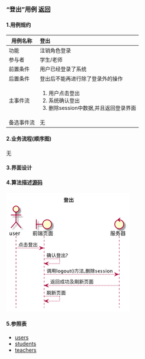 ### “登出”用例 [返回](././README.md)

#### 1.用例规约

|用例名称|登出|
|-------|:-------------|
|功能|注销角色登录|
|参与者|学生/老师|
|前置条件|用户已经登录了系统|
|后置条件|登出后不能再进行除了登录外的操作|
|主事件流|<ol><li>用户点击登出</li><li>系统确认登出</li><li>删除session中数据,并且返回登录界面</li></ol>|
|备选事件流|无|

#### 2.业务流程(顺序图) 
无

#### 3.界面设计

#### 4.算法描述[源码](../sequence/登出.md)
![登出](/out/test6/sequence/登出/登出.png)


#### 5.参照表
- [users](../数据库设计.md/#users)
- [students](../数据库设计.md/#students)
- [teachers](../数据库设计.md/#teachers)